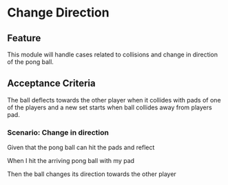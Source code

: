 # Change Direction

## Feature

This module will handle cases related to collisions and
change in direction of the pong ball.

## Acceptance Criteria

The ball deflects towards the other player when it
collides with pads of one of the players and a new set
starts when ball collides away from players pad.

### Scenario: Change in direction

  Given that the pong ball can hit the pads and reflect 

  When I hit the arriving pong ball with my pad

  Then the ball changes its direction towards the other player
  